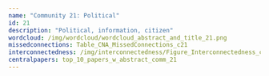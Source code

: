```yaml
---
name: "Community 21: Political"
id: 21
description: "Political, information, citizen"
wordcloud: /img/wordcloud/wordcloud_abstract_and_title_21.png
missedconnections: Table_CNA_MissedConnections_c21
interconnectedness: /img/interconnectedness/Figure_Interconnectedness_c21.png
centralpapers: top_10_papers_w_abstract_comm_21
---
```

